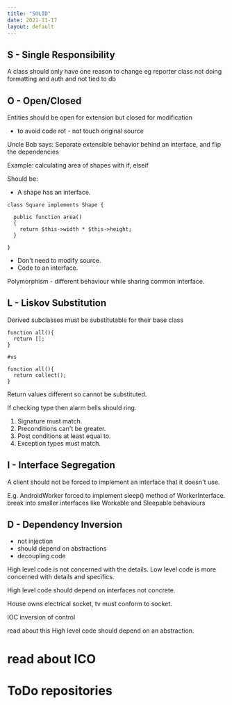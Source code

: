 ```yaml
---
title: "SOLID"
date: 2021-11-17
layout: default
---
```


## S - Single Responsibility
A class should only have one reason to change
eg reporter class not doing formatting and auth and not tied to db




## O - Open/Closed
Entities should be open for extension but closed for modification
* to avoid code rot - not touch original source


Uncle Bob says:
  Separate extensible behavior behind an interface,
  and flip the dependencies

Example: calculating area of shapes with if, elseif

Should be:
* A shape has an interface.
```
class Square implements Shape {

  public function area()
  {
    return $this->width * $this->height;
  }

}

````
* Don't need to modify source.
* Code to an interface.

Polymorphism - different behaviour while sharing common interface.


## L - Liskov Substitution

Derived subclasses must be substitutable for their base class

```
function all(){
  return [];
}

#vs

function all(){
  return collect();
}

```

Return values different so cannot be substituted.

If checking type then alarm bells should ring.

1. Signature must match.
2. Preconditions can't be greater.
3. Post conditions at least equal to.
4. Exception types must match.


## I - Interface Segregation
A client should not be forced to implement an interface that it doesn't use.

E.g. AndroidWorker forced to implement sleep() method of WorkerInterface.
break into smaller interfaces like Workable and Sleepable behaviours


## D - Dependency Inversion
* not injection
* should depend on abstractions
* decoupling code

High level code is not concerned with the details.
Low level code is more concerned with details and specifics.

High level code should depend on interfaces not concrete.

House owns electrical socket, tv must conform to socket.

IOC inversion of control

read about this
High level code should depend on an abstraction.

# read about ICO


# ToDo repositories
